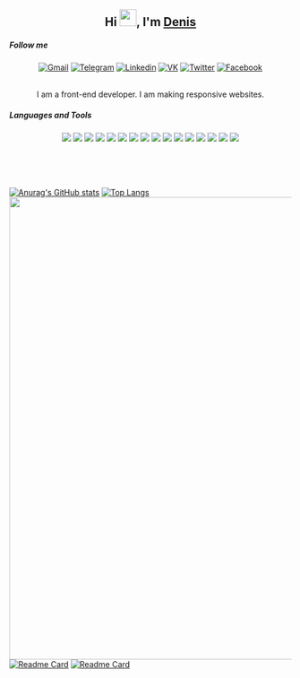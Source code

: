 <h2 align="center">Hi <img src="https://raw.githubusercontent.com/aemmadi/aemmadi/master/wave.gif" width="30px">, I'm <a href="https://denis-developer.github.io">Denis</a></h2>
<h5>Follow me</h5>
<div align="center">
  <a href="mailto:fedorov.denis.developer@gmail.com"><img alt="Gmail" src="https://img.shields.io/badge/Gmail-D14836?style=for-the-badge&logo=gmail&logoColor=white"></a>
  <a href="https://t.me/IamDisaster"><img alt="Telegram" src="https://img.shields.io/badge/Telegram-2CA5E0?style=for-the-badge&logo=telegram&logoColor=white"></a>
  <a href="https://www.linkedin.com/in/denisdeveloper/"><img alt="Linkedin" src="https://img.shields.io/badge/LinkedIn-0077B5?style=for-the-badge&logo=linkedin&logoColor=white"></a>
  <a href="https://vk.com/iamdisaster"><img alt="VK" src="https://img.shields.io/badge/-Vkontakte-2787f5?style=for-the-badge&logo=Vk&logoColor=white"></a>
  <a href="https://twitter.com/Denis20935060"><img alt="Twitter" src="https://img.shields.io/badge/Twitter-1DA1F2?style=for-the-badge&logo=twitter&logoColor=white"></a>
  <a href="https://www.facebook.com/developerdenis"><img alt="Facebook" src="https://img.shields.io/badge/Facebook-1877F2?style=for-the-badge&logo=facebook&logoColor=white"></a>
  
</div> <br>

<p align="center">I am a front-end developer. I am making responsive websites.</p> 

<h5>Languages and Tools</h5>
<p  align="center">
    <img src="https://img.shields.io/badge/-html5-E44D26?style=for-the-badge&logo=html5&logoColor=white">
    <img src="https://img.shields.io/badge/-css3-25A1E1?style=for-the-badge&logo=css3&logoColor=white">
    <img src="https://img.shields.io/badge/-javascript-F1A324?style=for-the-badge&logo=javascript&logoColor=white">
    <img src="https://img.shields.io/badge/-jquery-0868AC?style=for-the-badge&logo=jquery&logoColor=white">
    <img src="https://img.shields.io/badge/-sass-C76494?style=for-the-badge&logo=sass&logoColor=white">
    <img src="https://img.shields.io/badge/-less-1D3F6C?style=for-the-badge&logo=less&logoColor=white">
    <img src="https://img.shields.io/badge/-github-1B1F23?style=for-the-badge&logo=github&logoColor=white">
    <img src="https://img.shields.io/badge/-git-E84E31?style=for-the-badge&logo=git&logoColor=white">
    <img src="https://img.shields.io/badge/-gulp-CA4545?style=for-the-badge&logo=gulp&logoColor=white">
    <img src="https://img.shields.io/badge/-pug-53312A?style=for-the-badge&logo=pug&logoColor=white">
    <img src="https://img.shields.io/badge/-bootstrap-563D7C?style=for-the-badge&logo=bootstrap&logoColor=white">
    <img src="https://img.shields.io/badge/-stylelint-000000?style=for-the-badge&logo=stylelint&logoColor=white">
    <img src="https://img.shields.io/badge/-eslint-4930BD?style=for-the-badge&logo=eslint&logoColor=white">
    <img src="https://img.shields.io/badge/-gulplint-53312A?style=for-the-badge&logo=eslint&logoColor=white">
    <img src="https://img.shields.io/badge/-npm-C53635?style=for-the-badge&logo=npm&logoColor=white">
    <img src="https://img.shields.io/badge/-photoshop-2FA3F7?style=for-the-badge&logo=adobe-photoshop&logoColor=white">
  
</p> <br><br><br>

[![Anurag's GitHub stats](https://github-readme-stats.vercel.app/api?username=Denis-developer&show_icons=true&theme=onedark)](https://github.com/anuraghazra/github-readme-stats)
[![Top Langs](https://github-readme-stats.vercel.app/api/top-langs/?username=Denis-developer&layout=compact&theme=onedark)](https://github.com/anuraghazra/github-readme-stats)
<img src="https://github-profile-trophy.vercel.app/?username=Denis-developer&column=7&theme=onedark&no-frame=true" width="825px">
[![Readme Card](https://github-readme-stats.vercel.app/api/pin/?username=Denis-developer&repo=gulpfile&theme=onedark)](https://github.com/anuraghazra/github-readme-stats)
[![Readme Card](https://github-readme-stats.vercel.app/api/pin/?username=Denis-developer&repo=gulpfile-lite&theme=onedark)](https://github.com/anuraghazra/github-readme-stats)
<!--
**Denis-developer/Denis-developer** is a ✨ _special_ ✨ repository because its `README.md` (this file) appears on your GitHub profile.

Here are some ideas to get you started:

- 🔭 I’m currently working on ...
- 🌱 I’m currently learning ...
- 👯 I’m looking to collaborate on ...
- 🤔 I’m looking for help with ...
- 💬 Ask me about ...
- 📫 How to reach me: ...
- 😄 Pronouns: ...
- ⚡ Fun fact: ...
-->
